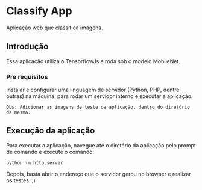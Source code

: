 # Classify App
Aplicação web que classifica imagens.

## Introdução

Essa aplicação utiliza o TensorflowJs e roda sob o modelo MobileNet.

### Pre requisitos

Instalar e configurar uma linguagem de servidor (Python, PHP, dentre outras) na máquina, para rodar um servidor interno e executar a aplicação.

```
Obs: Adicionar as imagens de teste da aplicação, dentro do diretório da mesma.
```


## Execução da aplicação
Para executar a aplicação, navegue até o diretório da aplicação pelo prompt de comando e execute o comando:

```
python -m http.server
```

Depois, basta abrir o endereço que o servidor gerou no browser e realizar os testes. ;)